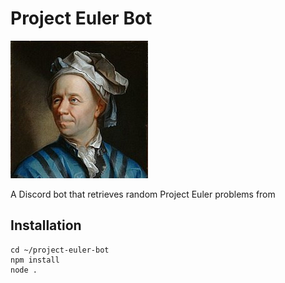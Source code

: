 # Project Euler Bot

![leonhard-euler](https://github.com/carlcorder/project-euler-bot/blob/master/img/euler-portrait.jpg)

A Discord bot that retrieves random Project Euler problems from ![]()

## Installation

```
cd ~/project-euler-bot
npm install
node .
```
